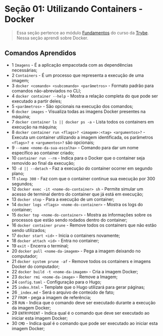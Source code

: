 # Seção 01: Utilizando Containers - Docker

>Essa seção pertence ao módulo [Fundamentos](https://github.com/Ruan-Portella/Trybe_Exercicios/tree/main/back-end) do curso da [Trybe](https://www.betrybe.com/). Nessa seção aprendi sobre Docker.

## Comandos Aprendidos

- 1 `Imagens` - É a aplicação empacotada com as dependências necessárias;
- 2 `Containers` - É um processo que representa a execução de uma imagem;
- 3 `docker <comando> <subcomando> <parâmetros>` - Formato padrão para comandos não-abreviados no CLI;
- 4 `docker container --help` - Mostra a relação completa do que pode ser executado a partir deles;
- 5 `<parâmetros>` - São opcionais na execução dos comandos;
- 6 `docker images` - Visualiza todas as imagens Docker presentes na máquina;
- 7 `docker container ls || docker ps -a` - Lista todos os containers em execução na máquina;
- 8 `docker container run <flags>? <imagem>:<tag> <argumentos>?` - Executa um container utilizando a imagem identificada, os parâmetros `<flags>? e <argumentos>?` são opcionais;
- 9 `--name <nome-da-sua-escolha>` - Comando para dar um nome específico ao container criado;
- 10 `container run --rm` - Indica para o Docker que o container seja removido ao final da execução;
- 10 `-d || --detach` - Faz a execução do container ocorrer em segundo plano;
- 11 `sleep 300` - Faz com que o container continue sua execução por 300 segundos;
- 12 `docker exec -it <nome-do-container> sh` - Permite simular um acesso de terminal dentro do container que já está em execução;
- 13 `docker stop` - Para a execução de um container;
- 14 `docker logs <flags> <nome-do-container>` - Mostra os logs do container;
- 15 `docker top <nome-do-container>` - Mostra as informações sobre os processos que estão sendo rodados dentro do container;
- 16 `docker container prune` - Remove todos os containers que não estão sendo utilizados;
- 17 `docker start <id>` - Inicia o containers novamente;
- 18 `docker attach <id>` - Entra no container;
- 19 `exit` - Encerra o terminal;
- 20 `docker pull <nome-da-imagem>` - Pega a imagem deixando no computador;
- 21 `docker system prune -af` - Remove todos os containers e imagens Docker do computador;
- 22 `docker build -t <nome-da-imagem>` - Cria a imagem Docker;
- 23 `docker rmi <nome-da-image>` - Remove a Imagem;
- 24 `config.toml` - Configuração para o Hugo;
- 25 `index.html` - Template que o Hugo utilizará para gerar páginas;
- 26 `_index.md` - Será o arquivo de conteúdo de fato;
- 27 `FROM` - pega a imagem de referência;
- 28 `RUN` - Indica que o comando deve ser executado durante a execução da imagem Docker;
- 29 `ENTRYPOINT` - Indica qual é o comando que deve ser executado ao iniciar esta imagem Docker;
- 30 `CMD` - Indica qual é o comando que pode ser executado ao iniciar esta imagem Docker;